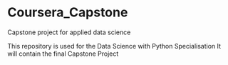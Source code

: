 # Coursera_Capstone
Capstone project for applied data science


This repository is used for the Data Science with Python Specialisation 
It will contain the final Capstone Project
